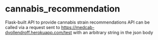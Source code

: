 # cannabis_recommendation
Flask-built API to provide cannabis strain recommendations
API can be called via a request sent to https://medcab-dvollendroff.herokuapp.com/test with an arbitrary string in the json body
